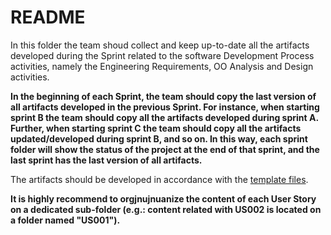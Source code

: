 # README

In this folder the team shoud collect and keep up-to-date all the artifacts developed during the Sprint related to the software Development Process activities, namely the Engineering Requirements, OO Analysis and Design activities.

**In the beginning of each Sprint, the team should copy the last version of all artifacts developed in the previous Sprint. For instance, when starting sprint B the team should copy all the artifacts developed during sprint A. Further, when starting sprint C the team should copy all the artifacts updated/developed during sprint B, and so on. In this way, each sprint folder will show the status of the project at the end of that sprint, and the last sprint has the last version of all artifacts.**


The artifacts should be developed in accordance with the [template files](../template).

**It is highly recommend to orgjnujnuanize the content of each User Story on a dedicated sub-folder (e.g.: content related with US002 is located on a folder named "US001").**